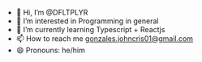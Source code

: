 - 👋 Hi, I’m @DFLTPLYR
- 👀 I’m interested in Programming in general
- 🌱 I’m currently learning Typescript + Reactjs
- 📫 How to reach me gonzales.johncris01@gmail.com
- 😄 Pronouns: he/him
<!---
DFLTPLYR/DFLTPLYR is a ✨ special ✨ repository because its `README.md` (this file) appears on your GitHub profile.
You can click the Preview link to take a look at your changes.
--->
